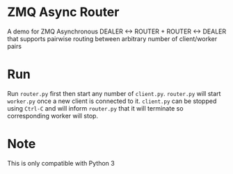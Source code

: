 # ZMQ Async Router

A demo for ZMQ Asynchronous DEALER <-> ROUTER + ROUTER <-> DEALER that supports pairwise routing between arbitrary number of client/worker pairs

# Run

Run `router.py` first then start any number of `client.py`. `router.py` will start `worker.py` once a new client is connected to it. `client.py` can be stopped using `Ctrl-C` and will inform `router.py` that it will terminate so corresponding worker will stop.

# Note

This is only compatible with Python 3
